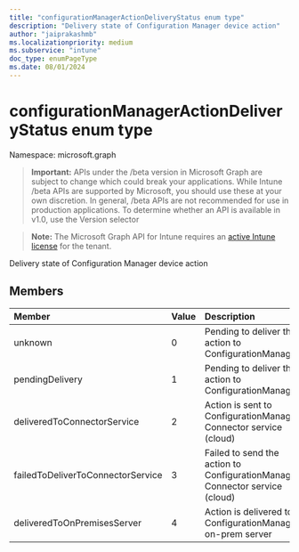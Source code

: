```yaml
---
title: "configurationManagerActionDeliveryStatus enum type"
description: "Delivery state of Configuration Manager device action"
author: "jaiprakashmb"
ms.localizationpriority: medium
ms.subservice: "intune"
doc_type: enumPageType
ms.date: 08/01/2024
---
```


# configurationManagerActionDeliveryStatus enum type

Namespace: microsoft.graph

> **Important:** APIs under the /beta version in Microsoft Graph are subject to change which could break your applications. While Intune /beta APIs are supported by Microsoft, you should use these at your own discretion. In general, /beta APIs are not recommended for use in production applications. To determine whether an API is available in v1.0, use the Version selector

> **Note:** The Microsoft Graph API for Intune requires an [active Intune license](https://go.microsoft.com/fwlink/?linkid=839381) for the tenant.

Delivery state of Configuration Manager device action

## Members
|Member|Value|Description|
|:---|:---|:---|
|unknown|0|Pending to deliver the action to ConfigurationManager|
|pendingDelivery|1|Pending to deliver the action to ConfigurationManager|
|deliveredToConnectorService|2|Action is sent to ConfigurationManager Connector service (cloud)|
|failedToDeliverToConnectorService|3|Failed to send the action to ConfigurationManager Connector service (cloud)|
|deliveredToOnPremisesServer|4|Action is delivered to ConfigurationManager on-prem server|